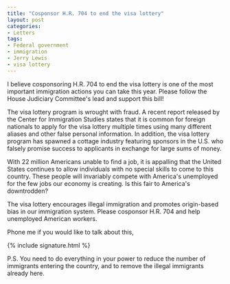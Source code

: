 ```yaml
---
title: "Cosponsor H.R. 704 to end the visa lottery"
layout: post
categories:
- Letters
tags:
- Federal government
- immigration
- Jerry Lewis
- visa lottery
---
```


I believe cosponsoring H.R. 704 to end the visa lottery is one of the most important immigration actions you can take this year. Please follow the House Judiciary Committee's lead and support this bill!

The visa lottery program is wrought with fraud. A recent report released by the Center for Immigration Studies states that it is common for foreign nationals to apply for the visa lottery multiple times using many different aliases and other false personal information. In addition, the visa lottery program has spawned a cottage industry featuring sponsors in the U.S. who falsely promise success to applicants in exchange for large sums of money.

With 22 million Americans unable to find a job, it is appalling that the United States continues to allow individuals with no special skills to come to this country. These people will invariably compete with America's unemployed for the few jobs our economy is creating. Is this fair to America's downtrodden?

The visa lottery encourages illegal immigration and promotes origin-based bias in our immigration system. Please cosponsor H.R. 704 and help unemployed American workers.

Phone me if you would like to talk about this,

{% include signature.html %}

P.S. You need to do everything in your power to reduce the number of immigrants entering the country, and to remove the illegal immigrants already here.
